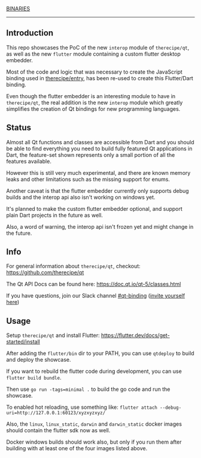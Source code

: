 [BINARIES](https://github.com/therecipe/flutter/releases/tag/v0.0.0)

---

Introduction
------------

This repo showcases the PoC of the new `interop` module of `therecipe/qt`, as well as the new `flutter` module containing a custom flutter desktop embedder.

Most of the code and logic that was necessary to create the JavaScript binding used in [therecipe/entry](https://github.com/therecipe/entry), has been re-used to create this Flutter/Dart binding.

Even though the flutter embedder is an interesting module to have in `therecipe/qt`, the real addition is the new `interop` module which greatly simplifies the creation of Qt bindings for new programming languages.

Status
------

Almost all Qt functions and classes are accessible from Dart and you should be able to find everything you need to build fully featured Qt applications in Dart, the feature-set shown represents only a small portion of all the features available.

However this is still very much experimental, and there are known memory leaks and other limitations such as the missing support for enums.

Another caveat is that the flutter embedder currently only supports debug builds and the interop api also isn't working on windows yet.

It's planned to make the custom flutter embedder optional, and support plain Dart projects in the future as well.

Also, a word of warning, the interop api isn't frozen yet and might change in the future.

Info
----

For general information about `therecipe/qt`, checkout: https://github.com/therecipe/qt

The Qt API Docs can be found here: https://doc.qt.io/qt-5/classes.html

If you have questions, join our Slack channel [#qt-binding](https://gophers.slack.com/messages/qt-binding/details) ([invite yourself here](https://invite.slack.golangbridge.org)\)

Usage
-----

Setup `therecipe/qt` and install Flutter: https://flutter.dev/docs/get-started/install

After adding the `flutter/bin` dir to your PATH, you can use `qtdeploy` to build and deploy the showcase.

If you want to rebuild the flutter code during development, you can use `flutter build bundle`.

Then use `go run -tags=minimal .` to build the go code and run the showcase.

To enabled hot reloading, use something like: `flutter attach --debug-uri=http://127.0.0.1:60123/xyzxyzxyz/`

Also, the `linux`, `linux_static`, `darwin` and `darwin_static` docker images should contain the flutter sdk now as well.

Docker windows builds should work also, but only if you run them after building with at least one of the four images listed above.
